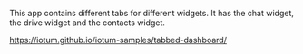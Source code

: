 This app contains different tabs for different widgets. It has the chat widget, the drive widget and the contacts widget. 

https://iotum.github.io/iotum-samples/tabbed-dashboard/
